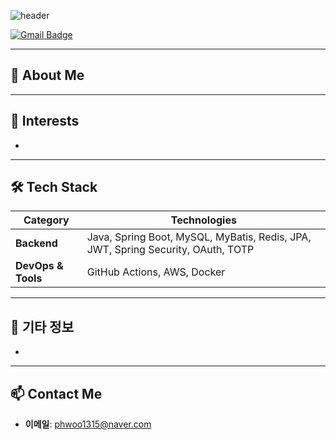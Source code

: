 ![header](https://capsule-render.vercel.app/api?type=waving&color=0:0b0f4d,100:1c1c86&height=200&section=header&text=NewCare's%20Github&fontColor=FFD700&fontSize=60&fontAlignY=35&desc=Backend%20Developer&descAlignY=65&descAlign=60&animation=fadeIn&speed=3)

[![Gmail Badge](https://img.shields.io/badge/Gmail-D14836?style=flat&logo=Gmail&logoColor=white)](mailto:phwoo1315@gmail.com)

---

## 👋 About Me



---

## 🌱 Interests

-

---

## 🛠 Tech Stack

| **Category**       | **Technologies** |
|--------------------|------------------|
| **Backend**        | Java, Spring Boot, MySQL, MyBatis, Redis, JPA, JWT, Spring Security, OAuth, TOTP |
| **DevOps & Tools** | GitHub Actions, AWS, Docker|

---

## 🚀 기타 정보

- 

---

## 📫 Contact Me

- **이메일**: phwoo1315@naver.com

